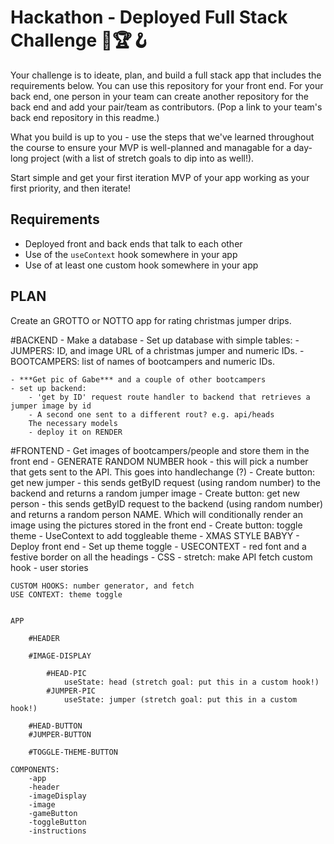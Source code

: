 # Hackathon - Deployed Full Stack Challenge 💪🏆🪝

Your challenge is to ideate, plan, and build a full stack app that includes the requirements below. You can use this repository for your front end. For your back end, one person in your team can create another repository for the back end and add your pair/team as contributors. (Pop a link to your team's back end repository in this readme.)

What you build is up to you - use the steps that we've learned throughout the course to ensure your MVP is well-planned and managable for a day-long project (with a list of stretch goals to dip into as well!).

Start simple and get your first iteration MVP of your app working as your first priority, and then iterate!

## Requirements

- Deployed front and back ends that talk to each other
- Use of the `useContext` hook somewhere in your app
- Use of at least one custom hook somewhere in your app


## PLAN ## 

Create an GROTTO or NOTTO app for rating christmas jumper drips.

#BACKEND
    - Make a database 
    - Set up database with simple tables: 
        - JUMPERS: ID, and image URL of a christmas jumper and numeric IDs.
        - BOOTCAMPERS: list of names of bootcampers and numeric IDs.

    - ***Get pic of Gabe*** and a couple of other bootcampers 
    - set up backend:
        - 'get by ID' request route handler to backend that retrieves a jumper image by id
        - A second one sent to a different rout? e.g. api/heads
        The necessary models
        - deploy it on RENDER

#FRONTEND
    - Get images of bootcampers/people and store them in the front end
     - GENERATE RANDOM NUMBER hook - this will pick a number that gets sent to the API. This goes into handlechange (?)
    - Create button: get new jumper - this sends getByID request (using random number) to the backend and returns a random jumper image
    - Create button: get new person - this sends getByID request to the backend (using random number) and returns a random person NAME. Which will conditionally render an image using the pictures stored in the front end
    - Create button: toggle theme
    - UseContext to add toggleable theme - XMAS STYLE BABYY
    - Deploy front end
    - Set up theme toggle - USECONTEXT - red font and a festive border on all the headings
    - CSS
    - stretch: make API fetch custom hook
    - user stories
   
    CUSTOM HOOKS: number generator, and fetch
    USE CONTEXT: theme toggle


    APP

        #HEADER

        #IMAGE-DISPLAY

            #HEAD-PIC
                useState: head (stretch goal: put this in a custom hook!)
            #JUMPER-PIC
                useState: jumper (stretch goal: put this in a custom hook!)

        #HEAD-BUTTON
        #JUMPER-BUTTON

        #TOGGLE-THEME-BUTTON

    COMPONENTS:
        -app
        -header
        -imageDisplay
        -image
        -gameButton
        -toggleButton
        -instructions

